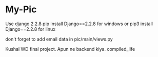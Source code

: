 # My-Pic
Use django 2.2.8
pip install Django==2.2.8 for windows
or
pip3 install Django==2.2.8 for linux

don't forget to add email data in pic/main/views.py

Kushal WD final project.
Apun ne backend kiya. compiled_life
